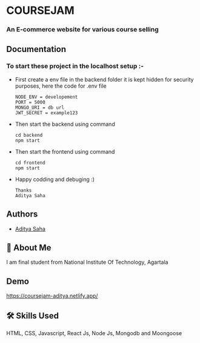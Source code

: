 # COURSEJAM

### An E-commerce website for various course selling


## Documentation

### To start these project in the localhost setup :-

- First create a env file in the backend folder it is kept hidden for security purposes, here the code for .env file
    ``` 
    NODE_ENV = developement
    PORT = 5000
    MONGO_URI = db url
    JWT_SECRET = example123
- Then start the backend using command 
    ```
    cd backend
    npm start
- Then start the frontend using command 
    ```
    cd frontend
    npm start

- Happy codding and debuging :)
    ```
    Thanks 
    Aditya Saha

## Authors

- [Aditya Saha](https://www.linkedin.com/in/adityasaha39/)


## 🚀 About Me
I am final student from National Institute Of Technology, Agartala



## Demo

https://coursejam-aditya.netlify.app/


## 🛠 Skills Used
HTML, CSS, Javascript, React Js, Node Js, Mongodb and Moongoose


